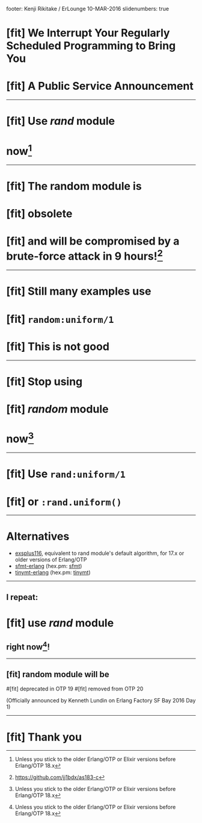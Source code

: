 footer: Kenji Rikitake / ErLounge 10-MAR-2016
slidenumbers: true

<!-- Use Deckset 1.6.0, Fira theme, 16:9 aspect ratio -->

# [fit] We Interrupt Your Regularly Scheduled Programming to Bring You
# [fit] A Public Service Announcement

---

# [fit] Use *rand* module
# now[^1]

[^1]: Unless you stick to the older Erlang/OTP or Elixir versions before Erlang/OTP 18.x

---

# [fit] The random module is
# [fit] obsolete
# [fit] and will be compromised by a brute-force attack in 9 hours![^2]

[^2]: <https://github.com/jj1bdx/as183-c>

---

# [fit] Still many examples use
# [fit] `random:uniform/1`
# [fit] This is not good

---

# [fit] Stop using
# [fit] *random* module
# now[^3]

[^3]: Unless you stick to the older Erlang/OTP or Elixir versions before Erlang/OTP 18.x

---

# [fit] Use `rand:uniform/1`
# [fit] or `:rand.uniform()`

---

# Alternatives

* [exsplus116](https://github.com/jj1bdx/exsplus116/), equivalent to rand module's default algorithm, for 17.x or older versions of Erlang/OTP
* [sfmt-erlang](https://github.com/jj1bdx/sfmt-erlang/) (hex.pm: [sfmt](https://hex.pm/packages/sfmt))
* [tinymt-erlang](https://github.com/jj1bdx/tinymt-erlang/) (hex.pm: [tinymt](https://hex.pm/packages/tinymt))

---

## I repeat:
# [fit] use *rand* module
## right now[^4]!

[^4]: Unless you stick to the older Erlang/OTP or Elixir versions before Erlang/OTP 18.x

---

## [fit] random module will be
#[fit] deprecated in OTP 19
#[fit] removed from OTP 20

(Officially announced by Kenneth Lundin on Erlang Factory SF Bay 2016 Day 1)

---

# [fit] Thank you
